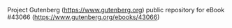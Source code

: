 Project Gutenberg (https://www.gutenberg.org) public repository for eBook #43066 (https://www.gutenberg.org/ebooks/43066)
